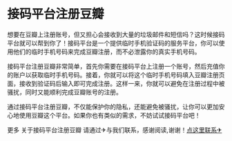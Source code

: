 # 接码平台注册豆瓣

想要在豆瓣上注册账号，但又担心会接收到大量的垃圾邮件和短信吗？这时候接码平台就可以帮到你了！接码平台是一个提供临时手机验证码的服务平台，你可以使用他们的临时手机号码来完成豆瓣注册，而不必泄露你的真实手机号码。

接码平台注册豆瓣非常简单，首先你需要在接码平台上注册一个账号，然后充值你的账户以获取临时手机号码。接着，你就可以将这个临时手机号码填入豆瓣注册页面，接收到验证码后输入即可完成注册。这样一来，你就可以避免在注册过程中被骚扰，同时又能顺利完成豆瓣账号的注册。

通过接码平台注册豆瓣，不仅能保护你的隐私，还能避免被骚扰，让你可以更加安心地使用豆瓣这个平台。如果你也有类似的需求，不妨试试接码平台吧！

更多 关于接码平台注册豆瓣 请通过✈与我们联系，感谢阅读,谢谢！[点这里联系✈](https://1.k02.cc)